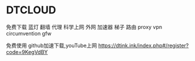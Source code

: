 # DTCLOUD
免费下载 蓝灯 翻墙 代理 科学上网 外网 加速器 梯子 路由 proxy vpn circumvention gfw

免费使用 github加速下载,youTube上网
https://dtink.ink/index.php#/register?code=9KegVdBY
